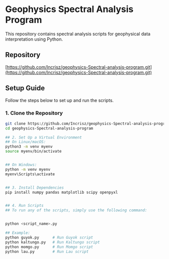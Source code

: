 # Geophysics Spectral Analysis Program

This repository contains spectral analysis scripts for geophysical data interpretation using Python.

## Repository

[https://github.com/Incrisz/geophysics-Spectral-analysis-program.git](https://github.com/Incrisz/geophysics-Spectral-analysis-program.git)

## Setup Guide

Follow the steps below to set up and run the scripts.

### 1. Clone the Repository

```bash
git clone https://github.com/Incrisz/geophysics-Spectral-analysis-program.git
cd geophysics-Spectral-analysis-program

## 2. Set Up a Virtual Environment
## On Linux/macOS:
python3 -m venv myenv
source myenv/bin/activate


## On Windows:
python -m venv myenv
myenv\Scripts\activate


## 3. Install Dependencies
pip install numpy pandas matplotlib scipy openpyxl


## 4. Run Scripts
## To run any of the scripts, simply use the following command:


python <script_name>.py

## Example:
python guyok.py      # Run Guyok script
python kaltungo.py   # Run Kaltungo script
python momgo.py      # Run Momgo script
python lau.py        # Run Lau script
